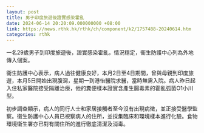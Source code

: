 ```yaml
---
layout: post
title: 男子印度旅遊後證實感染霍亂
date: 2024-06-14 20:20:09.000000000 +08:00
link: https://news.rthk.hk/rthk/ch/component/k2/1757488-20240614.htm
categories: rthk
---
```


一名29歲男子到印度旅遊後，證實感染霍亂，情況穩定，衞生防護中心列為外地傳入個案。

衞生防護中心表示，病人過往健康良好，本月2日至4日期間，曾與母親到印度旅遊，本月5日開始出現腹瀉，星期一到港怡醫院求醫，當時無需入院。病人昨日起入住私家醫院接受隔離治療，他的糞便樣本證實含產生腸毒素的霍亂弧菌O1小川型。

初步調查顯示，病人的同行人士和家居接觸者至今沒有出現病徵，並正接受醫學監察。衞生防護中心人員已視察病人的住所，並採集臨床和環境樣本進行化驗。食物環境衞生署亦已對有關住所的進行徹底清潔及消毒。
